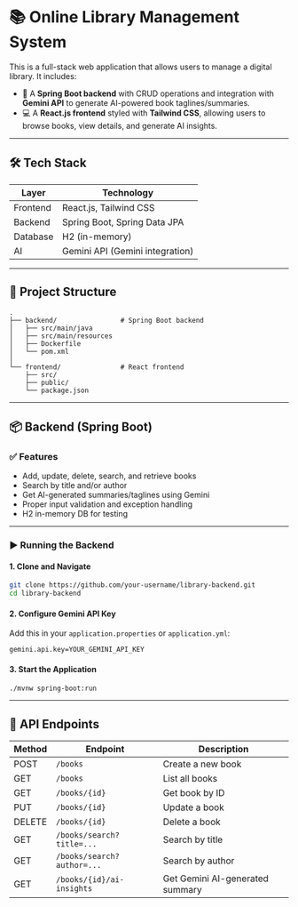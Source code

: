 # 📚 Online Library Management System

This is a full-stack web application that allows users to manage a digital library. It includes:

- 📘 A **Spring Boot backend** with CRUD operations and integration with **Gemini API** to generate AI-powered book taglines/summaries.
- 💻 A **React.js frontend** styled with **Tailwind CSS**, allowing users to browse books, view details, and generate AI insights.

---

## 🛠️ Tech Stack

| Layer     | Technology                  |
|-----------|-----------------------------|
| Frontend  | React.js, Tailwind CSS      |
| Backend   | Spring Boot, Spring Data JPA|
| Database  | H2 (in-memory)              |
| AI        | Gemini API (Gemini integration) |

---

## 📂 Project Structure

```
.
├── backend/                # Spring Boot backend
│   ├── src/main/java
│   ├── src/main/resources
│   ├── Dockerfile
│   └── pom.xml
│
└── frontend/               # React frontend
    ├── src/
    ├── public/
    └── package.json
```

---

## 📦 Backend (Spring Boot)

### ✅ Features

- Add, update, delete, search, and retrieve books
- Search by title and/or author
- Get AI-generated summaries/taglines using Gemini
- Proper input validation and exception handling
- H2 in-memory DB for testing

---

### ▶️ Running the Backend

#### 1. Clone and Navigate

```bash
git clone https://github.com/your-username/library-backend.git
cd library-backend
```

#### 2. Configure Gemini API Key

Add this in your `application.properties` or `application.yml`:

```properties
gemini.api.key=YOUR_GEMINI_API_KEY
```

#### 3. Start the Application

```bash
./mvnw spring-boot:run
```

---

## 🧪 API Endpoints

| Method | Endpoint                      | Description                    |
|--------|-------------------------------|--------------------------------|
| POST   | `/books`                      | Create a new book              |
| GET    | `/books`                      | List all books                 |
| GET    | `/books/{id}`                 | Get book by ID                 |
| PUT    | `/books/{id}`                 | Update a book                  |
| DELETE | `/books/{id}`                 | Delete a book                  |
| GET    | `/books/search?title=...`     | Search by title                |
| GET    | `/books/search?author=...`    | Search by author               |
| GET    | `/books/{id}/ai-insights`     | Get Gemini AI-generated summary|

